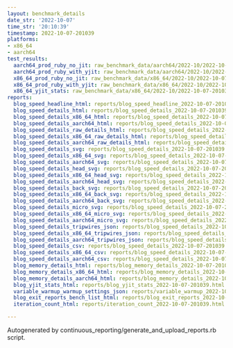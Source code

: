 ```yaml
---
layout: benchmark_details
date_str: '2022-10-07'
time_str: '20:10:39'
timestamp: 2022-10-07-201039
platforms:
- x86_64
- aarch64
test_results:
  aarch64_prod_ruby_no_jit: raw_benchmark_data/aarch64/2022-10/2022-10-07-201039_basic_benchmark_aarch64_prod_ruby_no_jit.json
  aarch64_prod_ruby_with_yjit: raw_benchmark_data/aarch64/2022-10/2022-10-07-201039_basic_benchmark_aarch64_prod_ruby_with_yjit.json
  x86_64_prod_ruby_no_jit: raw_benchmark_data/x86_64/2022-10/2022-10-07-201039_basic_benchmark_x86_64_prod_ruby_no_jit.json
  x86_64_prod_ruby_with_yjit: raw_benchmark_data/x86_64/2022-10/2022-10-07-201039_basic_benchmark_x86_64_prod_ruby_with_yjit.json
  x86_64_yjit_stats: raw_benchmark_data/x86_64/2022-10/2022-10-07-201039_basic_benchmark_x86_64_yjit_stats.json
reports:
  blog_speed_headline_html: reports/blog_speed_headline_2022-10-07-201039.html
  blog_speed_details_html: reports/blog_speed_details_2022-10-07-201039.html
  blog_speed_details_x86_64_html: reports/blog_speed_details_2022-10-07-201039.x86_64.html
  blog_speed_details_aarch64_html: reports/blog_speed_details_2022-10-07-201039.aarch64.html
  blog_speed_details_raw_details_html: reports/blog_speed_details_2022-10-07-201039.raw_details.html
  blog_speed_details_x86_64_raw_details_html: reports/blog_speed_details_2022-10-07-201039.x86_64.raw_details.html
  blog_speed_details_aarch64_raw_details_html: reports/blog_speed_details_2022-10-07-201039.aarch64.raw_details.html
  blog_speed_details_svg: reports/blog_speed_details_2022-10-07-201039.svg
  blog_speed_details_x86_64_svg: reports/blog_speed_details_2022-10-07-201039.x86_64.svg
  blog_speed_details_aarch64_svg: reports/blog_speed_details_2022-10-07-201039.aarch64.svg
  blog_speed_details_head_svg: reports/blog_speed_details_2022-10-07-201039.head.svg
  blog_speed_details_x86_64_head_svg: reports/blog_speed_details_2022-10-07-201039.x86_64.head.svg
  blog_speed_details_aarch64_head_svg: reports/blog_speed_details_2022-10-07-201039.aarch64.head.svg
  blog_speed_details_back_svg: reports/blog_speed_details_2022-10-07-201039.back.svg
  blog_speed_details_x86_64_back_svg: reports/blog_speed_details_2022-10-07-201039.x86_64.back.svg
  blog_speed_details_aarch64_back_svg: reports/blog_speed_details_2022-10-07-201039.aarch64.back.svg
  blog_speed_details_micro_svg: reports/blog_speed_details_2022-10-07-201039.micro.svg
  blog_speed_details_x86_64_micro_svg: reports/blog_speed_details_2022-10-07-201039.x86_64.micro.svg
  blog_speed_details_aarch64_micro_svg: reports/blog_speed_details_2022-10-07-201039.aarch64.micro.svg
  blog_speed_details_tripwires_json: reports/blog_speed_details_2022-10-07-201039.tripwires.json
  blog_speed_details_x86_64_tripwires_json: reports/blog_speed_details_2022-10-07-201039.x86_64.tripwires.json
  blog_speed_details_aarch64_tripwires_json: reports/blog_speed_details_2022-10-07-201039.aarch64.tripwires.json
  blog_speed_details_csv: reports/blog_speed_details_2022-10-07-201039.csv
  blog_speed_details_x86_64_csv: reports/blog_speed_details_2022-10-07-201039.x86_64.csv
  blog_speed_details_aarch64_csv: reports/blog_speed_details_2022-10-07-201039.aarch64.csv
  blog_memory_details_html: reports/blog_memory_details_2022-10-07-201039.html
  blog_memory_details_x86_64_html: reports/blog_memory_details_2022-10-07-201039.x86_64.html
  blog_memory_details_aarch64_html: reports/blog_memory_details_2022-10-07-201039.aarch64.html
  blog_yjit_stats_html: reports/blog_yjit_stats_2022-10-07-201039.html
  variable_warmup_warmup_settings_json: reports/variable_warmup_2022-10-07-201039.warmup_settings.json
  blog_exit_reports_bench_list_html: reports/blog_exit_reports_2022-10-07-201039.bench_list.html
  iteration_count_html: reports/iteration_count_2022-10-07-201039.html

---
```

Autogenerated by continuous_reporting/generate_and_upload_reports.rb script.
